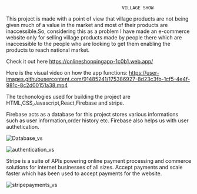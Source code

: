                                                 VILLAGE SHOW
This project is made with a point of view that village products are not being given much of a value in the market and most of their products are inaccessible.So, considering this as a problem I have made an e-commerce website only for selling village products made by people there which are inaccessible to the people who are looking to get them enabling the products to reach national market.

Check it out here https://onlineshoppingapp-1c0b1.web.app/

Here is the visual video on how the app functions: 
https://user-images.githubusercontent.com/91485241/175386927-8d23c3fb-1cf5-4e4f-981c-8c2d00151a38.mp4

The techonologies used for building the project are HTML,CSS,Javascript,React,Firebase and stripe.

Firebase acts as a database for this project stores various informations such as user information,order history etc. Firebase also helps us with user authetication.

![Database_vs](https://user-images.githubusercontent.com/91485241/175280921-b80a0ce7-8623-47f8-b859-b61aad64a978.jpg)

![authentication_vs](https://user-images.githubusercontent.com/91485241/175280874-6ede9449-012d-43e4-b3d2-b87dc581ee81.jpg)

Stripe is a suite of APIs powering online payment processing and commerce solutions for internet businesses of all sizes. Accept payments and scale faster which has been used to accept payments for the website.

![stripepayments_vs](https://user-images.githubusercontent.com/91485241/175280978-6d81ed75-ee7a-4361-967e-d40b4b8cad56.jpg)
